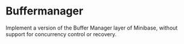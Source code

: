 # Buffermanager
Implement a version of the Buffer Manager layer of Minibase, without support for concurrency control or recovery.
